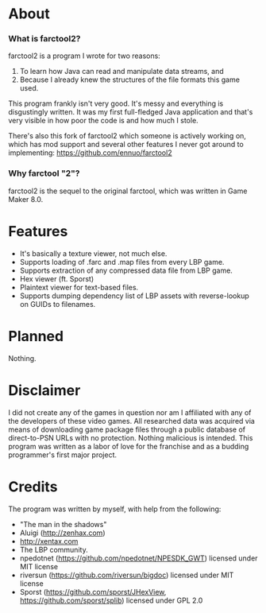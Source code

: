 # About
### What is farctool2?
farctool2 is a program I wrote for two reasons:
1. To learn how Java can read and manipulate data streams, and
2. Because I already knew the structures of the file formats this game used.

This program frankly isn't very good. It's messy and everything is disgustingly written. It was my first full-fledged Java application and that's very visible in how poor the code is and how much I stole.

There's also this fork of farctool2 which someone is actively working on, which has mod support and several other features I never got around to implementing: https://github.com/ennuo/farctool2

### Why farctool "2"?
farctool2 is the sequel to the original farctool, which was written in Game Maker 8.0.

# Features
 - It's basically a texture viewer, not much else.
 - Supports loading of .farc and .map files from every LBP game.
 - Supports extraction of any compressed data file from LBP game.
 - Hex viewer (ft. Sporst)
 - Plaintext viewer for text-based files.
 - Supports dumping dependency list of LBP assets with reverse-lookup on GUIDs to filenames.

# Planned
Nothing.

# Disclaimer
I did not create any of the games in question nor am I affiliated with any of the developers of these video games.
All researched data was acquired via means of downloading game package files through a public database of direct-to-PSN URLs with no protection.
Nothing malicious is intended. This program was written as a labor of love for the franchise and as a budding programmer's first major project. 

# Credits
The program was written by myself, with help from the following:
 - "The man in the shadows"
 - Aluigi (http://zenhax.com)
 - http://xentax.com
 - The LBP community.
 - npedotnet (https://github.com/npedotnet/NPESDK_GWT) licensed under MIT license
 - riversun (https://github.com/riversun/bigdoc) licensed under MIT license
 - Sporst (https://github.com/sporst/JHexView, https://github.com/sporst/splib) licensed under GPL 2.0

